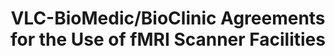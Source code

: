 ---
title: 'VLC-BioMedic/BioClinic Agreements for the Use of fMRI Scanner Facilities'
logo: 'gva.webp'
pi: 'A. Alberich (La Fe), C. Montoliu (Clinic)'
uvpi: 'J. Malo'
years: '2015-2017'
website: ''
funding_source: 'Generalitat Valenciana'
role: ''
project_type: ''
partners: []
---